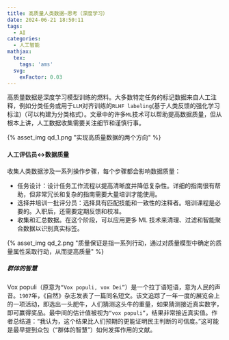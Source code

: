 ```yaml
---
title: 高质量人类数据—思考（深度学习）
date: 2024-06-21 18:50:11
tags:
  - AI
categories:
  - 人工智能
mathjax:
  tex:
    tags: 'ams'
  svg:
    exFactor: 0.03
---
```


高质量数据是深度学习模型训练的燃料。大多数特定任务的标记数据来自人工注释，例如分类任务或用于`LLM`对齐训练的`RLHF labeling`(基于人类反馈的强化学习标注)（可以构建为分类格式）。文章中的许多`ML`技术可以帮助提高数据质量，但从根本上讲，人工数据收集需要关注细节和谨慎行事。
<!-- more -->

{% asset_img qd_1.png "实现高质量数据的两个方向" %}

#### 人工评估员<->数据质量

收集人类数据涉及一系列操作步骤，每个步骤都会影响数据质量：
- 任务设计：设计任务工作流程以提高清晰度并降低复杂性。详细的指南很有帮助，但非常冗长和复杂的指南需要大量培训才能使用。
- 选择并培训一批评分员：选择具有匹配技能和一致性的注释者。培训课程是必要的。入职后，还需要定期反馈和校准。
- 收集和汇总数据。在这个阶段，可以应用更多 ML 技术来清理、过滤和智能聚合数据以识别真实标签。

{% asset_img qd_2.png "质量保证是指一系列行动，通过对质量模型中确定的质量属性采取行动，从而提高质量" %}

##### 群体的智慧

Vox populi（原意为`“Vox populi, vox Dei”`）是一个拉丁语短语，意为人民的声音。`1907`年，《自然》杂志发表了一篇同名短文。该文追踪了一年一度的展览会上的一项活动，即选出一头肥牛，人们猜测这头牛的重量，如果猜测接近真实数字，即可赢得奖品。最中间的估计值被视为`“vox populi”`，结果非常接近真实值。作者总结道：“我认为，这个结果比人们预期的更能证明民主判断的可信度。”这可能是最早提到众包（“群体的智慧”）如何发挥作用的文献。
